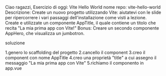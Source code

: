 Ciao ragazzi,
Esercizio di oggi: Vite Hello World
nome repo: vite-hello-world
Descrizione:
Create un nuovo progetto utilizzando Vite: aiutatevi con le slide per ripercorrere i vari passaggi dell'installazione come visti a lezione.
Create e utilizzate un componente AppTitle, il quale contiene un titolo che recita "La mia prima app con Vite!"
Bonus:
Creare un secondo componente AppHero, che visualizza un jumbotron.

soluzione 

1.genero lo scaffolding del progetto
2.cancello il component
3.creo il component con nome AppTitle 
4.creo una proprietà "title" a cui assegno il messaggio "La mia prima app con Vite"
5.richiamo il componento in app.vue